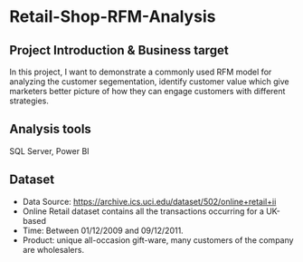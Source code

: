 # Retail-Shop-RFM-Analysis

## Project Introduction & Business target
In this project, I want to demonstrate a commonly used RFM model for analyzing the customer segementation, identify customer value which give marketers better picture of how they can engage customers with different strategies.

## Analysis tools
SQL Server, Power BI

## Dataset
 - Data Source: https://archive.ics.uci.edu/dataset/502/online+retail+ii
 - Online Retail dataset contains all the transactions occurring for a UK-based
 - Time: Between 01/12/2009 and 09/12/2011. 
 - Product: unique all-occasion gift-ware, many customers of the company are wholesalers.
